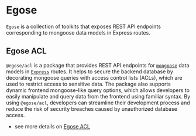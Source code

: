# Egose

`Egose` is a collection of toolkits that exposes REST API endpoints corresponding to mongoose data models in Express routes.

## Egose ACL

`@egose/acl` is a package that provides REST API endpoints for [`mongoose`](https://mongoosejs.com/) data models in [`Express`](https://expressjs.com/) routes. It helps to secure the backend database by decorating mongoose queries with access control lists (ACLs), which are used to restrict access to sensitive data. The package also supports dynamic frontend mongoose-like query options, which allows developers to easily manipulate and query data from the frontend using familiar syntax. By using `@egose/acl`, developers can streamline their development process and reduce the risk of security breaches caused by unauthorized database access.

- see more details on [Egose ACL](/egose-acl/philosophy/)
